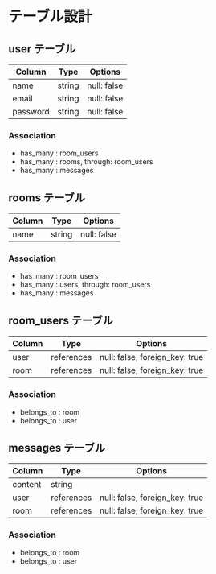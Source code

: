 # テーブル設計

## user テーブル

| Column   | Type   | Options     |
| -------- | ------ | ----------- | 
| name     | string | null: false |
| email    | string | null: false |
| password | string | null: false |

### Association

- has_many : room_users
- has_many : rooms, through: room_users
- has_many : messages

## rooms テーブル

| Column | Type   | Options     |
| ------ | ------ | ----------- |
| name   | string | null: false |

### Association

- has_many : room_users
- has_many : users, through: room_users
- has_many : messages

## room_users テーブル

| Column | Type       | Options                        |
| ------ | ---------- | ------------------------------ |
| user   | references | null: false, foreign_key: true |
| room   | references | null: false, foreign_key: true |

### Association

- belongs_to : room
- belongs_to : user

## messages テーブル

| Column  | Type       | Options                        |
| ------- | ---------- | ------------------------------ |
| content | string     |                                |
| user    | references | null: false, foreign_key: true |
| room    | references | null: false, foreign_key: true |

### Association

- belongs_to : room
- belongs_to : user